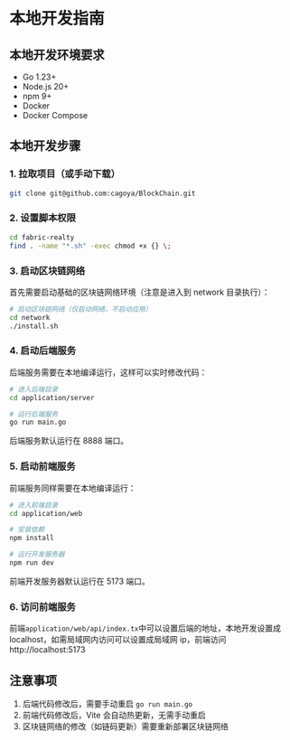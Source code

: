# 本地开发指南

## 本地开发环境要求

- Go 1.23+
- Node.js 20+
- npm 9+
- Docker
- Docker Compose

## 本地开发步骤

### 1. 拉取项目（或手动下载）

```bash
git clone git@github.com:cagoya/BlockChain.git
```

### 2. 设置脚本权限

```bash
cd fabric-realty
find . -name "*.sh" -exec chmod +x {} \;
```

### 3. 启动区块链网络

首先需要启动基础的区块链网络环境（注意是进入到 network 目录执行）：

```bash
# 启动区块链网络（仅启动网络，不启动应用）
cd network
./install.sh
```

### 4. 启动后端服务

后端服务需要在本地编译运行，这样可以实时修改代码：

```bash
# 进入后端目录
cd application/server

# 运行后端服务
go run main.go
```

后端服务默认运行在 8888 端口。

### 5. 启动前端服务

前端服务同样需要在本地编译运行：

```bash
# 进入前端目录
cd application/web

# 安装依赖
npm install

# 运行开发服务器
npm run dev
```

前端开发服务器默认运行在 5173 端口。

### 6. 访问前端服务

前端`application/web/api/index.tx`中可以设置后端的地址，本地开发设置成 localhost，如需局域网内访问可以设置成局域网 ip，前端访问 http://localhost:5173

## 注意事项

1. 后端代码修改后，需要手动重启 `go run main.go`
2. 前端代码修改后，Vite 会自动热更新，无需手动重启
3. 区块链网络的修改（如链码更新）需要重新部署区块链网络
